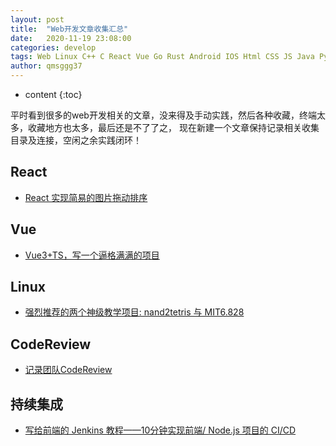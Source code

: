 ```yaml
---
layout: post
title:  "Web开发文章收集汇总"
date:   2020-11-19 23:08:00
categories: develop
tags: Web Linux C++ C React Vue Go Rust Android IOS Html CSS JS Java Python node
author: qmsggg37
---
```


* content
{:toc}

平时看到很多的web开发相关的文章，没来得及手动实践，然后各种收藏，终端太多，收藏地方也太多，最后还是不了了之，
现在新建一个文章保持记录相关收集目录及连接，空闲之余实践闭环！

## React
* [React 实现简易的图片拖动排序](https://juejin.cn/post/6896712416928169991?utm_source=gold_browser_extension)

## Vue
* [Vue3+TS，写一个逼格满满的项目](https://juejin.cn/post/6896748218076364814?utm_source=gold_browser_extension)

## Linux
* [强烈推荐的两个神级教学项目: nand2tetris 与 MIT6.828](https://juejin.cn/post/6896843486307549198?utm_source=gold_browser_extension)

## CodeReview
* [记录团队CodeReview](https://juejin.cn/post/6896776808805924877?utm_source=gold_browser_extension)

## 持续集成
* [写给前端的 Jenkins 教程——10分钟实现前端/ Node.js 项目的 CI/CD](https://juejin.cn/post/6896151951545729031?utm_source=gold_browser_extension)
